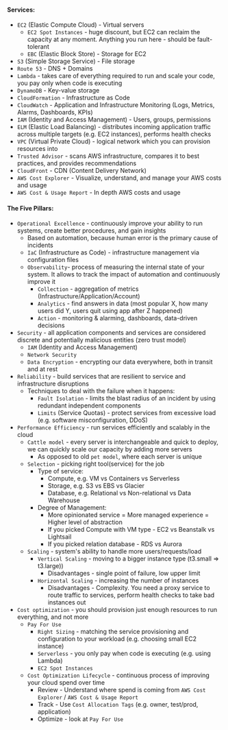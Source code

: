 #### Services:
* `EC2` (Elastic Compute Cloud) - Virtual servers
    * `EC2 Spot Instances` - huge discount, but EC2 can reclaim the capacity at any moment. Anything you run here - should be fault-tolerant
    * `EBC` (Elastic Block Store) - Storage for EC2
* `S3` (Simple Storage Service) - File storage
* `Route 53` - DNS + Domains
* `Lambda` - takes care of everything required to run and scale your code, you pay only when code is executing
* `DynamoDB` - Key-value storage
* `CloudFormation` - Infrastructure as Code
* `CloudWatch` - Application and Infrastructure Monitoring (Logs, Metrics, Alarms, Dashboards, KPIs)
* `IAM` (Identity and Access Management) - Users, groups, permissions
* `ELM` (Elastic Load Balancing) - distributes incoming application traffic across multiple targets (e.g. EC2 instances), performs health checks
* `VPC` (Virtual Private Cloud) - logical network which you can provision resources into
* `Trusted Advisor` - scans AWS infrastructure, compares it to best practices, and provides recommendations
* `CloudFront` - CDN (Content Delivery Network)
* `AWS Cost Explorer` - Visualize, understand, and manage your AWS costs and usage
* `AWS Cost & Usage Report` - In depth AWS costs and usage

#### The Five Pillars:
* `Operational Excellence` - continuously improve your ability to run systems, create better procedures, and gain insights
    * Based on automation, because human error is the primary cause of incidents
    * `IaC` (Infrastructure as Code) - infrastructure management via configuration files
    * `Observability`- process of measuring the internal state of your system. It allows to track the impact of automation and continuously improve it
        * `Collection` - aggregation of metrics (Infrastructure/Application/Account)
        * `Analytics` - find answers in data (most popular X, how many users did Y, users quit using app after Z happened)
        * `Action` - monitoring & alarming, dashboards, data-driven decisions
* `Security` - all application components and services are considered discrete and potentially malicious entities (zero trust model)
    * `IAM` (Identity and Access Management)
    * `Network Security`
    * `Data Encryption` - encrypting our data everywhere, both in transit and at rest
* `Reliability` - build services that are resilient to service and infrastructure disruptions
    * Techniques to deal with the failure when it happens:
        * `Fault Isolation` - limits the blast radius of an incident by using redundant independent components
        * `Limits` (Service Quotas) - protect services from excessive load (e.g. software misconfiguration, DDoS)
* `Performance Efficiency` - run services efficiently and scalably in the cloud
    * `Cattle model` - every server is interchangeable and quick to deploy, we can quickly scale our capacity by adding more servers
        * As opposed to old `pet model`, where each server is unique
    * `Selection` - picking right tool(service) for the job
        * Type of service:
            * Compute, e.g. VM vs Containers vs Serverless
            * Storage, e.g. S3 vs EBS vs Glacier
            * Database, e.g. Relational vs Non-relational vs Data Warehouse
        * Degree of Management:
            * More opinionated service = More managed experience = Higher level of abstraction
            * If you picked Compute with VM type - EC2 vs Beanstalk vs Lightsail
            * If you picked relation database - RDS vs Aurora 
    * `Scaling` - system's ability to handle more users/requests/load
        * `Vertical Scaling` - moving to a bigger instance type (t3.small => t3.large))
            * Disadvantages - single point of failure, low upper limit
        * `Horizontal Scaling` - increasing the number of instances
            * Disadvantages - Complexity. You need a proxy service to route traffic to services, perform health checks to take bad instances out
* `Cost optimization` - you should provision just enough resources to run everything, and not more 
    * `Pay For Use`
        * `Right Sizing` - matching the service provisioning and configuration to your workload (e.g. choosing small EC2 instance)
        * `Serverless` - you only pay when code is executing (e.g. using Lambda)
        * `EC2 Spot Instances`
    * `Cost Optimization Lifecycle` - continuous process of improving your cloud spend over time
        * Review - Understand where spend is coming from `AWS Cost Explorer` / `AWS Cost & Usage Report`
        * Track - Use `Cost Allocation Tags` (e.g. owner, test/prod, application)
        * Optimize - look at `Pay For Use`

    
